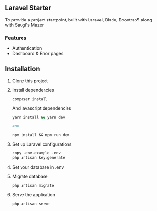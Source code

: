 ## Laravel Starter

To provide a project startpoint, built with Laravel, Blade, Boostrap5 along with Saugi's Mazer

### Features

-   Authentication
-   Dashboard & Error pages

## Installation

1. Clone this project
    
2. Install dependencies

    ```bash
    composer install
    ```

    And javascript dependencies

    ```bash
    yarn install && yarn dev

    #OR

    npm install && npm run dev
    ```

3. Set up Laravel configurations

    ```bash
    copy .env.example .env
    php artisan key:generate
    ```

4. Set your database in .env

5. Migrate database

    ```bash
    php artisan migrate
    ```

6. Serve the application

    ```bash
    php artisan serve
    ```
